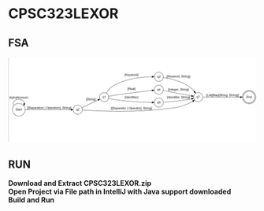 # CPSC323LEXOR
## FSA 
![](https://github.com/reachv/CPSC323LEXOR/blob/main/2e9aec1d4b4d708f7092e757cd909272.png)
## RUN
**Download and Extract CPSC323LEXOR.zip**<br />
**Open Project via File path in IntelliJ with Java support downloaded** <br />
**Build and Run**

